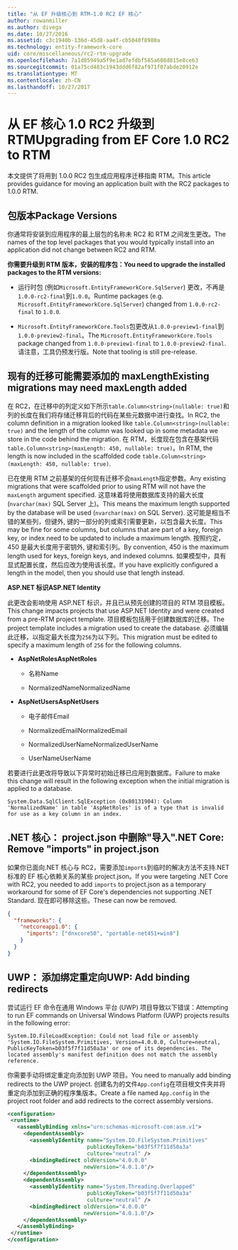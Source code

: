 ```yaml
---
title: "从 EF 升级核心到 RTM-1.0 RC2 EF 核心"
author: rowanmiller
ms.author: divega
ms.date: 10/27/2016
ms.assetid: c3c1940b-136d-45d8-aa4f-cb5040f8980a
ms.technology: entity-framework-core
uid: core/miscellaneous/rc2-rtm-upgrade
ms.openlocfilehash: 7a1d85949a5f9e1ad7efdbf585a608d815e8ce63
ms.sourcegitcommit: 01a75cd483c1943ddd6f82af971f07abde20912e
ms.translationtype: MT
ms.contentlocale: zh-CN
ms.lasthandoff: 10/27/2017
---
```

# <a name="upgrading-from-ef-core-10-rc2-to-rtm"></a><span data-ttu-id="051d8-102">从 EF 核心 1.0 RC2 升级到 RTM</span><span class="sxs-lookup"><span data-stu-id="051d8-102">Upgrading from EF Core 1.0 RC2 to RTM</span></span>

<span data-ttu-id="051d8-103">本文提供了将用到 1.0.0 RC2 包生成应用程序迁移指南 RTM。</span><span class="sxs-lookup"><span data-stu-id="051d8-103">This article provides guidance for moving an application built with the RC2 packages to 1.0.0 RTM.</span></span>

## <a name="package-versions"></a><span data-ttu-id="051d8-104">包版本</span><span class="sxs-lookup"><span data-stu-id="051d8-104">Package Versions</span></span>

<span data-ttu-id="051d8-105">你通常将安装到应用程序的最上层包的名称未 RC2 和 RTM 之间发生更改。</span><span class="sxs-lookup"><span data-stu-id="051d8-105">The names of the top level packages that you would typically install into an application did not change between RC2 and RTM.</span></span>

<span data-ttu-id="051d8-106">**你需要升级到 RTM 版本，安装的程序包：**</span><span class="sxs-lookup"><span data-stu-id="051d8-106">**You need to upgrade the installed packages to the RTM versions:**</span></span>

* <span data-ttu-id="051d8-107">运行时包 (例如`Microsoft.EntityFrameworkCore.SqlServer`) 更改，不再是`1.0.0-rc2-final`到`1.0.0`。</span><span class="sxs-lookup"><span data-stu-id="051d8-107">Runtime packages (e.g. `Microsoft.EntityFrameworkCore.SqlServer`) changed from `1.0.0-rc2-final` to `1.0.0`.</span></span>

* <span data-ttu-id="051d8-108">`Microsoft.EntityFrameworkCore.Tools`包更改从`1.0.0-preview1-final`到`1.0.0-preview2-final`。</span><span class="sxs-lookup"><span data-stu-id="051d8-108">The `Microsoft.EntityFrameworkCore.Tools` package changed from `1.0.0-preview1-final` to `1.0.0-preview2-final`.</span></span> <span data-ttu-id="051d8-109">请注意，工具仍预发行版。</span><span class="sxs-lookup"><span data-stu-id="051d8-109">Note that tooling is still pre-release.</span></span>

## <a name="existing-migrations-may-need-maxlength-added"></a><span data-ttu-id="051d8-110">现有的迁移可能需要添加的 maxLength</span><span class="sxs-lookup"><span data-stu-id="051d8-110">Existing migrations may need maxLength added</span></span>

<span data-ttu-id="051d8-111">在 RC2，在迁移中的列定义如下所示`table.Column<string>(nullable: true)`和列的长度在我们将存储迁移背后的代码在某些元数据中进行查找。</span><span class="sxs-lookup"><span data-stu-id="051d8-111">In RC2, the column definition in a migration looked like `table.Column<string>(nullable: true)` and the length of the column was looked up in some metadata we store in the code behind the migration.</span></span> <span data-ttu-id="051d8-112">在 RTM，长度现在包含在基架代码`table.Column<string>(maxLength: 450, nullable: true)`。</span><span class="sxs-lookup"><span data-stu-id="051d8-112">In RTM, the length is now included in the scaffolded code `table.Column<string>(maxLength: 450, nullable: true)`.</span></span>

<span data-ttu-id="051d8-113">已在使用 RTM 之前基架的任何现有迁移不会`maxLength`指定参数。</span><span class="sxs-lookup"><span data-stu-id="051d8-113">Any existing migrations that were scaffolded prior to using RTM will not have the `maxLength` argument specified.</span></span> <span data-ttu-id="051d8-114">这意味着将使用数据库支持的最大长度 (`nvarchar(max)` SQL Server 上)。</span><span class="sxs-lookup"><span data-stu-id="051d8-114">This means the maximum length supported by the database will be used (`nvarchar(max)` on SQL Server).</span></span> <span data-ttu-id="051d8-115">这可能是相当不错的某些列，但键外, 键的一部分的列或索引需要更新，以包含最大长度。</span><span class="sxs-lookup"><span data-stu-id="051d8-115">This may be fine for some columns, but columns that are part of a key, foreign key, or index need to be updated to include a maximum length.</span></span> <span data-ttu-id="051d8-116">按照约定，450 是最大长度用于密钥外, 键和索引列。</span><span class="sxs-lookup"><span data-stu-id="051d8-116">By convention, 450 is the maximum length used for keys, foreign keys, and indexed columns.</span></span> <span data-ttu-id="051d8-117">如果模型中，具有显式配置长度，然后应改为使用该长度。</span><span class="sxs-lookup"><span data-stu-id="051d8-117">If you have explicitly configured a length in the model, then you should use that length instead.</span></span>

<span data-ttu-id="051d8-118">**ASP.NET 标识**</span><span class="sxs-lookup"><span data-stu-id="051d8-118">**ASP.NET Identity**</span></span>

<span data-ttu-id="051d8-119">此更改会影响使用 ASP.NET 标识，并且已从预先创建的项目的 RTM 项目模板。</span><span class="sxs-lookup"><span data-stu-id="051d8-119">This change impacts projects that use ASP.NET Identity and were created from a pre-RTM project template.</span></span> <span data-ttu-id="051d8-120">项目模板包括用于创建数据库的迁移。</span><span class="sxs-lookup"><span data-stu-id="051d8-120">The project template includes a migration used to create the database.</span></span> <span data-ttu-id="051d8-121">必须编辑此迁移，以指定最大长度为`256`为以下列。</span><span class="sxs-lookup"><span data-stu-id="051d8-121">This migration must be edited to specify a maximum length of `256` for the following columns.</span></span>

*  <span data-ttu-id="051d8-122">**AspNetRoles**</span><span class="sxs-lookup"><span data-stu-id="051d8-122">**AspNetRoles**</span></span>

    * <span data-ttu-id="051d8-123">名称</span><span class="sxs-lookup"><span data-stu-id="051d8-123">Name</span></span>

    * <span data-ttu-id="051d8-124">NormalizedName</span><span class="sxs-lookup"><span data-stu-id="051d8-124">NormalizedName</span></span>

*  <span data-ttu-id="051d8-125">**AspNetUsers**</span><span class="sxs-lookup"><span data-stu-id="051d8-125">**AspNetUsers**</span></span>

   * <span data-ttu-id="051d8-126">电子邮件</span><span class="sxs-lookup"><span data-stu-id="051d8-126">Email</span></span>

   * <span data-ttu-id="051d8-127">NormalizedEmail</span><span class="sxs-lookup"><span data-stu-id="051d8-127">NormalizedEmail</span></span>

   * <span data-ttu-id="051d8-128">NormalizedUserName</span><span class="sxs-lookup"><span data-stu-id="051d8-128">NormalizedUserName</span></span>

   * <span data-ttu-id="051d8-129">UserName</span><span class="sxs-lookup"><span data-stu-id="051d8-129">UserName</span></span>

<span data-ttu-id="051d8-130">若要进行此更改将导致以下异常时初始迁移已应用到数据库。</span><span class="sxs-lookup"><span data-stu-id="051d8-130">Failure to make this change will result in the following exception when the initial migration is applied to a database.</span></span>

    System.Data.SqlClient.SqlException (0x80131904): Column 'NormalizedName' in table 'AspNetRoles' is of a type that is invalid for use as a key column in an index.

## <a name="net-core-remove-imports-in-projectjson"></a><span data-ttu-id="051d8-131">.NET 核心： project.json 中删除"导入"</span><span class="sxs-lookup"><span data-stu-id="051d8-131">.NET Core: Remove "imports" in project.json</span></span>

<span data-ttu-id="051d8-132">如果你已面向.NET 核心与 RC2，需要添加`imports`到临时的解决方法不支持.NET 标准的 EF 核心依赖关系的某些 project.json。</span><span class="sxs-lookup"><span data-stu-id="051d8-132">If you were targeting .NET Core with RC2, you needed to add `imports` to project.json as a temporary workaround for some of EF Core's dependencies not supporting .NET Standard.</span></span> <span data-ttu-id="051d8-133">现在即可移除这些。</span><span class="sxs-lookup"><span data-stu-id="051d8-133">These can now be removed.</span></span>

``` json
{
  "frameworks": {
    "netcoreapp1.0": {
      "imports": ["dnxcore50", "portable-net451+win8"]
    }
  }
}
```

## <a name="uwp-add-binding-redirects"></a><span data-ttu-id="051d8-134">UWP： 添加绑定重定向</span><span class="sxs-lookup"><span data-stu-id="051d8-134">UWP: Add binding redirects</span></span>

<span data-ttu-id="051d8-135">尝试运行 EF 命令在通用 Windows 平台 (UWP) 项目导致以下错误：</span><span class="sxs-lookup"><span data-stu-id="051d8-135">Attempting to run EF commands on Universal Windows Platform (UWP) projects results in the following error:</span></span>

    System.IO.FileLoadException: Could not load file or assembly 'System.IO.FileSystem.Primitives, Version=4.0.0.0, Culture=neutral, PublicKeyToken=b03f5f7f11d50a3a' or one of its dependencies. The located assembly's manifest definition does not match the assembly reference.

<span data-ttu-id="051d8-136">你需要手动将绑定重定向添加到 UWP 项目。</span><span class="sxs-lookup"><span data-stu-id="051d8-136">You need to manually add binding redirects to the UWP project.</span></span> <span data-ttu-id="051d8-137">创建名为的文件`App.config`在项目根文件夹并将重定向添加到正确的程序集版本。</span><span class="sxs-lookup"><span data-stu-id="051d8-137">Create a file named `App.config` in the project root folder and add redirects to the correct assembly versions.</span></span>

``` xml
<configuration>
 <runtime>
   <assemblyBinding xmlns="urn:schemas-microsoft-com:asm.v1">
     <dependentAssembly>
       <assemblyIdentity name="System.IO.FileSystem.Primitives"
                         publicKeyToken="b03f5f7f11d50a3a"
                         culture="neutral" />
       <bindingRedirect oldVersion="4.0.0.0"
                        newVersion="4.0.1.0"/>
     </dependentAssembly>
     <dependentAssembly>
       <assemblyIdentity name="System.Threading.Overlapped"
                         publicKeyToken="b03f5f7f11d50a3a"
                         culture="neutral" />
       <bindingRedirect oldVersion="4.0.0.0"
                        newVersion="4.0.1.0"/>
     </dependentAssembly>
   </assemblyBinding>
 </runtime>
</configuration>
```
